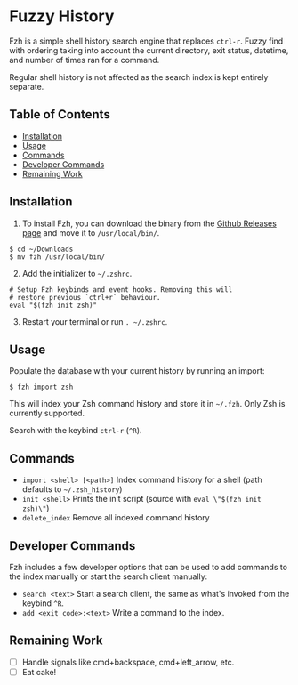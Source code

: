 # **F**u**z**zy **H**istory

Fzh is a simple shell history search engine that replaces `ctrl-r`. Fuzzy find with ordering taking into account the current directory, exit status, datetime, and number of times ran for a command.

Regular shell history is not affected as the search index is kept entirely separate.

## Table of Contents

- [Installation](#installation)
- [Usage](#usage)
- [Commands](#commands)
- [Developer Commands](#developer-options)
- [Remaining Work](#remaining-work)

## Installation

1. To install Fzh, you can download the binary from the [Github Releases page](https://github.com/username/fzh/releases) and move it to `/usr/local/bin/`.

```
$ cd ~/Downloads
$ mv fzh /usr/local/bin/
```

2. Add the initializer to `~/.zshrc`.

```
# Setup Fzh keybinds and event hooks. Removing this will
# restore previous `ctrl+r` behaviour.
eval "$(fzh init zsh)"
```

3. Restart your terminal or run `. ~/.zshrc`.

## Usage

Populate the database with your current history by running an import:

```
$ fzh import zsh
```

This will index your Zsh command history and store it in `~/.fzh`. Only Zsh is currently supported.

Search with the keybind `ctrl-r` (`^R`).

## Commands

- `import <shell> [<path>]` Index command history for a shell (path defaults to `~/.zsh_history`)
- `init <shell>` Prints the init script (source with `eval \"$(fzh init zsh)\"`)
- `delete_index` Remove all indexed command history

## Developer Commands

Fzh includes a few developer options that can be used to add commands to the index manually or start the search client manually:

- `search <text>` Start a search client, the same as what's invoked from the keybind `^R`.
- `add <exit_code>:<text>` Write a command to the index.

## Remaining Work

- [ ] Handle signals like cmd+backspace, cmd+left_arrow, etc.
- [ ] Eat cake!
